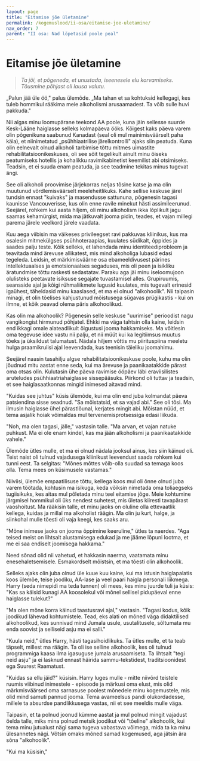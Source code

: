 ```yaml
---
layout: page
title: "Eitamise jõe ületamine"
permalink: /kogemuslood/ii-osa/eitamise-joe-uletamine/
nav_order: 7
parent: "II osa: Nad lõpetasid poole peal"
---
```


# Eitamise jõe ületamine

> *Ta jõi, et põgeneda, et unustada, iseenesele elu korvamiseks. Tõusmine põhjast oli lausa valutu.*

„Palun jää üle öö," palus ülemõde. „Ma tahan et sa kohtuksid kellegagi, kes tuleb hommikul rääkima meie alkoholismi arusaamadest. Ta võib sulle huvi pakkuda."

Nii algas minu loomupärane teekond AA poole, kuna jäin sellesse suurde Kesk-Lääne haiglasse selleks kolmapäeva ööks. Kõigest kaks päeva varem olin põgenikuna saabunud Kanadast (seal oli mul mainimisväärselt paha käia), et niinimetatud „psühhiaatrilise järelkontrolli" ajaks siin peatuda. Kuna olin eelnevalt olnud alkoholi tarbimise tõttu mitmes uimastite rehabilitatsioonikeskuses, oli see sõit tegelikult ainult minu öiseks peatumiseks hotellis ja kohalikku ravimikabinetist keemilist abi otsimiseks. Teadsin, et ei suuda enam peatuda, ja see teadmine tekitas minus tugevat ängi.

See oli alkoholi proovimise järjekorras neljas tõsine katse ja ma olin muutunud võrdlemisväärselt meeleheitlikuks. Kahe sellise keskuse järel tundsin ennast "kuivaks" ja masendusse sattununa, põgenesin tagasi kaunisse Vancouverisse, kus olin enne ravile minekut hästi assimileerunud. Seejärel, rohkem kui aasta hiljem, oli minu alkoholism ikka lõplikult jagu saamas kehamürgist, mida ma jätkuvalt jooma pidin, teades, et vajan millegi parema järele veelkord järele vaadata.

Kuu aega viibisin ma väikeses privileegset ravi pakkuvas kliinikus, kus ma osalesin mitmekülgses psühhoteraapias, kuulates südikalt, õppides ja saades palju teste. Kõik selleks, et lahendada minu identiteediprobleem ja teavitada mind ärevuse allikatest, mis mind alkoholiga lubasid edasi tegeleda. Leidsin, et märkimisväärne osa ebameeldivusest pärines intellektuaalses ja emotsionaalses segaduses, mis oli peen ja isikliku äratundmise tõttu raskesti sedastatav. Paraku aga jäi minu iseloomujoon olulisteks peetavate isiksuse segajate tuvastamisel alles. Grupiruumis, seansside ajal ja kõigi rühmaliikmete lugusid kuulates, mis tugevalt erinesid igaühest, täheldasid minu kaaslased, et ma ei olnud "alkohoolik". Nii taipasin minagi, et olin tõelises kahjustunud mõistusega sügavas prügikastis - kui on ilmne, et kõik peavad olema päris alkohoolikud.

Kas olin ma alkohoolik? Põgenesin selle keskuse "uurimise" perioodist nagu vangikongist hirmunud põhjatel. Ehkki ma väga tahtsin olla kaine, leidsin end ikkagi omale alateadlikult õigustusi jooma hakkamiseks. Ma võitlesin oma tegevuse idee vastu nii palju, et nii müüt kui ka legitiimsus muutus tõeks ja üksildust talumatust. Nädala hiljem võttis mu piirituspiina meeletu hulga praamikruiisi ajal leevendada, kus teenisin täieliku joomahimu.

Seejärel naasin tasahilju algse rehabilitatsioonikeskuse poole, kuhu ma olin jõudnud mitu aastat enne seda, kui ma ärevuse ja paanikaatakkide pärast oma otsas olin. Kulutasin ühe päeva ravimise ööpäev läbi eraviisilistes aruteludes psühhiaatriahaiglasse sissepääsuks. Piirkond oli tuttav ja teadsin, et see haiglasaatkonnas mingid inimesed aitavad mind.

"Kuidas see juhtus" küsis ülemõde, kui ma olin end juba kolmandat päeva patsiendina sisse seadnud. "Sa mõistatsid, et sa vajad abi." See oli tõsi. Ma ilmusin haiglasse ühel pärastlõunal, kerjates mingit abi. Mõistan nüüd, et tema asjalik hoiak võimaldas mul tervenemisprotsessiga edasi liikuda.

"Noh, ma olen tagasi, jälle," vastasin talle. "Ma arvan, et vajan natuke puhkust. Ma ei ole enam kindel, kas ma jään alkoholismi ja paanikaatakkide vahele."

Ülemõde ütles mulle, et ma ei olnud nädala jooksul ainus, kes siin käinud oli. Teist naist oli tulnud vajadusega kliinikust leevendust saada rohkem kui tunni eest. Ta selgitas: "Mõnes mõttes võib-olla suudad sa temaga koos olla. Tema mees on küsimusele vastamas."

Niiviisi, ülemõe empaatilisuse tõttu, kellega koos mul oli õnne olnud juba varem töötada, kohtusin ma isikuga, keda võiksin nimetada oma toliaegseks tugiisikuks, kes aitas mul põletada minu teel eitamise jõge. Meie kohtumine järgmisel hommikul oli üks nendest suhetest, mis ületas kiiresti tavapärast vaoshoitust. Ma rääkisin talle, et minu jaoks on oluline olla ettevaatlik kellega, kuidas ja millal ma alkoholist räägin. Ma olin ju kurt, halge, ja siinkohal mulle tõesti oli vaja keegi, kes saaks aru.

"Mõne inimese jaoks on jooma õppimine keeruline," ütles ta naerdes. "Aga teised meist on lihtsalt alustamisega edukad ja me jääme lõpuni lootma, et me ei saa endiselt joomisega hakkama."

Need sõnad olid nii vahetud, et hakkasin naerma, vaatamata minu enesehaletsemisele. Esmakordselt mõistsin, et ma tõesti olin alkohoolik.

Selleks ajaks olin juba olnud üle kuue kuu kaine, kui ma istusin haiglapalatis koos ülemõe, teise joodiku, AA-lase ja veel paari haigla personali liikmega. Harry (seda nimepidi ma teda tunnen) oli mees, kes minu juurde tuli ja küsis: "Kas sa käisid kunagi AA koosolekul või mõnel sellisel pidupäeval enne haiglasse tulekut?"

"Ma olen mõne korra käinud taastusravi ajal," vastasin. "Tagasi kodus, kõik joodikud lähevad kohtumistele. Tead, eks alati on mõned väga didaktilised alkohoolikud, kes sunnivad mind Jumala usule, usutalitusele, sõltumata mu enda soovist ja selliseid asju ma ei salli."

"Kuula neid," ütles Harry, hästi tagasihoidlikuks. Ta ütles mulle, et ta teab täpselt, millest ma räägin. Ta oli ise selline alkohoolik, kes oli tulnud programmiga kaasa ilma igasuguse jumala arusaamiseta. Ta lihtsalt "tegi neid asju" ja ei lasknud ennast häirida sammu-tekstidest, traditsioonidest ega Suurest Raamatust.

"Kuidas sa ellu jäid?" küsisin. Harry luges mulle - mitte niivõrd teistele ruumis viibinud inimestele - episoode ja märkusi oma elust, mis olid märkmisväärsed oma sarnasuse poolest mõnedele minu kogemustele, mis olid mind samuti pannud jooma. Tema avameelsus pandi olukordadesse, millele ta absurdse pandlikkusega vastas, nii et see meeldis mulle väga.

Taipasin, et ta polnud joonud kümme aastat ja mul polnud mingit vajadust öelda talle, miks mina polnud metsik joodikut või "tõeline" alkohoolik, kui tema minu jutualust nägi sama tugeva vabastava võimega, mida ta ka minu ülesannetes nägi. Võtsin omaks mõned samad kogemused, aga jätsin ära sõna "alkohoolik".

"Kui ma küsisin,"

